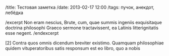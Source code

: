 /title: Тестовая заметка
/date: 2013-02-17 12:00
/tags: пучок, анекдот, лебёдка

/excerpt
Non eram nescius, Brute, cum, quae summis ingeniis exquisitaque doctrina
philosophi Graeco sermone tractavissent, ea Latinis litterignitatis esse negent.
/endexcerpt

[2] Contra quos omnis dicendum breviter existimo. Quamquam philosophiae quidem
vituperatoribus satis responsum est eo libro, quo a nobis
